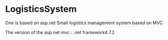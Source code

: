 # LogisticsSystem
One is based on asp.net Small logistics management system based on MVC

The version of the asp.net mvc : .net framework4.7.2
